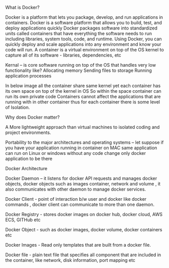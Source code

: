 What is Docker? 

Docker is a platform that lets you package, develop, and run applications in containers.
Docker is a software platform that allows you to build, test, and deploy applications quickly
Docker packages software into standardized units called containers that have everything the software needs to run including libraries, system tools, code, and runtime. 
Using Docker, you can quickly deploy and scale applications into any environment and know your code will run.
A container is a virtual environment on top of the OS kernel to capture all of its software - libraries, dependencies, etc

Kernal – is core software running on top of the OS that handles very low functionality like? 
Allocating memory 
Sending files to storage 
Running application processes 

In below image all the container share same kernel yet each container has its own space on top of the kernel in OS
So within the space container can run its own private code
Containers cannot affect the applications that are running with in other container thus for each container there is some level of Isolation.




Why does Docker matter?

A More lightweight approach than virtual machines to isolated coding and project environments.

Portability to the major architectures and operating systems – let suppose if you have your application running in container on MAC same application can run on Linux or windows without any code change only docker application to be there 


Docker Architecture

Docker Daemon – it listens for docker API requests and manages docker objects, docker objects such as images container, network and volume , it also communicates with other daemon to manage docker services.

Docker Client - point of interaction b/w user and docker  like docker commands , docker client can communicate to more than one daemon. 

Docker Registry - stores docker images on docker hub, docker cloud, AWS ECS, GITHub etc

Docker Object - such as docker images, docker volume, docker containers etc

Docker Images - Read only templates that are built from a docker file.

Docker file - plain text file that specifies all component that are included in the container, like network, disk information, port mapping etc

